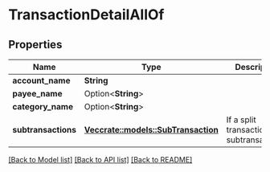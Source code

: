 # TransactionDetailAllOf

## Properties

Name | Type | Description | Notes
------------ | ------------- | ------------- | -------------
**account_name** | **String** |  | 
**payee_name** | Option<**String**> |  | [optional]
**category_name** | Option<**String**> |  | [optional]
**subtransactions** | [**Vec<crate::models::SubTransaction>**](SubTransaction.md) | If a split transaction, the subtransactions. | 

[[Back to Model list]](../README.md#documentation-for-models) [[Back to API list]](../README.md#documentation-for-api-endpoints) [[Back to README]](../README.md)


